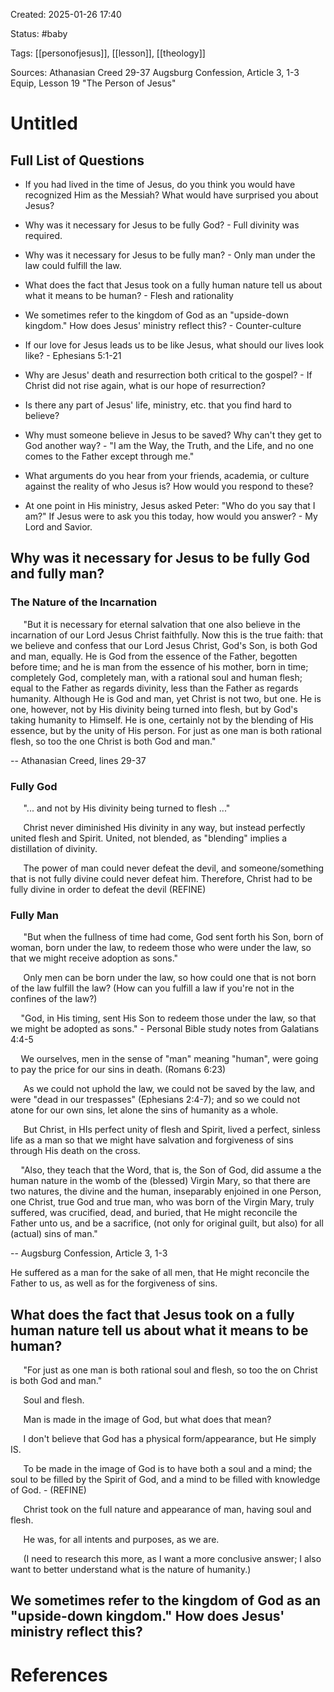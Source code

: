 Created: 2025-01-26 17:40

Status: #baby

Tags: [[personofjesus]], [[lesson]], [[theology]]

Sources: Athanasian Creed 29-37
Augsburg Confession, Article 3, 1-3
Equip, Lesson 19 "The Person of Jesus"

# Untitled

## Full List of Questions

- If you had lived in the time of Jesus, do you think you would have recognized Him as the Messiah? What would have surprised you about Jesus?

- Why was it necessary for Jesus to be fully God? - Full divinity was required.

- Why was it necessary for Jesus to be fully man? - Only man under the law could fulfill the law.

- What does the fact that Jesus took on a fully human nature tell us about what it means to be human? - Flesh and rationality

- We sometimes refer to the kingdom of God as an "upside-down kingdom." How does Jesus' ministry reflect this? - Counter-culture

- If our love for Jesus leads us to be like Jesus, what should our lives look like? - Ephesians 5:1-21

- Why are Jesus' death and resurrection both critical to the gospel? - If Christ did not rise again, what is our hope of resurrection?

- Is there any part of Jesus' life, ministry, etc. that you find hard to believe?

- Why must someone believe in Jesus to be saved? Why can't they get to God another way? - "I am the Way, the Truth, and the Life, and no one comes to the Father except through me."

- What arguments do you hear from your friends, academia, or culture against the reality of who Jesus is? How would you respond to these?

- At one point in His ministry, Jesus asked Peter: "Who do you say that I am?" If Jesus were to ask you this today, how would you answer? - My Lord and Savior.

## Why was it necessary for Jesus to be fully God and fully man?

### The Nature of the Incarnation

$\quad$ "But it is necessary for eternal salvation that one also believe in the incarnation of our Lord Jesus Christ faithfully. Now this is the true faith: that we believe and confess that our Lord Jesus Christ, God's Son, is both God and man, equally. He is God from the essence of the Father, begotten before time; and he is man from the essence of his mother, born in time; completely God, completely man, with a rational soul and human flesh; equal to the Father as regards divinity, less than the Father as regards humanity. Although He is God and man, yet Christ is not two, but one. He is one, however, not by His divinity being turned into flesh, but by God's taking humanity to Himself. He is one, certainly not by the blending of His essence, but by the unity of His person. For just as one man is both rational flesh, so too the one Christ is both God and man."

-- Athanasian Creed, lines 29-37

### Fully God

$\quad$ "... and not by His divinity being turned to flesh ..."

$\quad$ Christ never diminished His divinity in any way, but instead perfectly united flesh and Spirit. United, not blended, as "blending" implies a distillation of divinity.

$\quad$ The power of man could never defeat the devil, and someone/something that is not fully divine could never defeat him. Therefore, Christ had to be fully divine in order to defeat the devil (REFINE)

### Fully Man

$\quad$ "But when the fullness of time had come, God sent forth his Son, born of woman, born under the law, to redeem those who were under the law, so that we might receive adoption as sons."

$\quad$ Only men can be born under the law, so how could one that is not born of the law fulfill the law? (How can you fulfill a law if you're not in the confines of the law?)

$\quad$"God, in His timing, sent His Son to redeem those under the law, so that we might be adopted as sons." - Personal Bible study notes from Galatians 4:4-5

$\quad$We ourselves, men in the sense of "man" meaning "human", were going to pay the price for our sins in death. (Romans 6:23)

$\quad$ As we could not uphold the law, we could not be saved by the law, and were "dead in our trespasses" (Ephesians 2:4-7); and so we could not atone for our own sins, let alone the sins of humanity as a whole.

$\quad$ But Christ, in HIs perfect unity of flesh and Spirit, lived a perfect, sinless life as a man so that we might have salvation and forgiveness of sins through His death on the cross.

$\quad$"Also, they teach that the Word, that is, the Son of God, did assume a the human nature in the womb of the (blessed) Virgin Mary, so that there are two natures, the divine and the human, inseparably enjoined in one Person, one Christ, true God and true man, who was born of the Virgin Mary, truly suffered, was crucified, dead, and buried, that He might reconcile the Father unto us, and be a sacrifice, (not only for original guilt, but also) for all (actual) sins of man."

-- Augsburg Confession, Article 3, 1-3

He suffered as a man for the sake of all men, that He might reconcile the Father to us, as well as for the forgiveness of sins.

## What does the fact that Jesus took on a fully human nature tell us about what it means to be human?

$\quad$ "For just as one man is both rational soul and flesh, so too the on Christ is both God and man."

$\quad$ Soul and flesh.

$\quad$ Man is made in the image of God, but what does that mean?

$\quad$ I don't believe that God has a physical form/appearance, but He simply IS.

$\quad$ To be made in the image of God is to have both a soul and a mind; the soul to be filled by the Spirit of God, and a mind to be filled with knowledge of God. - (REFINE)

$\quad$ Christ took on the full nature and appearance of man, having soul and flesh.

$\quad$ He was, for all intents and purposes, as we are.

$\quad$ (I need to research this more, as I want a more conclusive answer; I also want to better understand what is the nature of humanity.)

## We sometimes refer to the kingdom of God as an "upside-down kingdom." How does Jesus' ministry reflect this?







# References
